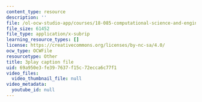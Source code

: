 ```yaml
---
content_type: resource
description: ''
file: /ol-ocw-studio-app/courses/18-085-computational-science-and-engineering-i-fall-2008/69a950e3fe397637f15c72ecca6c77f1_aGnegoNe8Xo.srt
file_size: 61452
file_type: application/x-subrip
learning_resource_types: []
license: https://creativecommons.org/licenses/by-nc-sa/4.0/
ocw_type: OCWFile
resourcetype: Other
title: 3play caption file
uid: 69a950e3-fe39-7637-f15c-72ecca6c77f1
video_files:
  video_thumbnail_file: null
video_metadata:
  youtube_id: null
---
```

